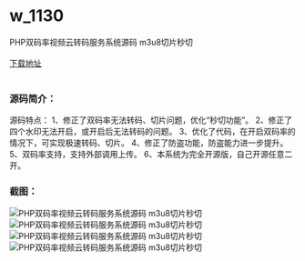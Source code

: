 # w_1130
PHP双码率视频云转码服务系统源码 m3u8切片秒切
<br/></br>
[下载地址](https://www.uuid2.com/1130.html "下载地址")
<br/></br>
<h3>源码简介：</h3>
<p>源码特点：
1、修正了双码率无法转码、切片问题，优化“秒切功能”。
2、修正了四个水印无法开启，或开启后无法转码的问题。
3、优化了代码，在开启双码率的情况下，可实现极速转码、切片。
4、修正了防盗功能，防盗能力进一步提升。
5、双码率支持，支持外部调用上传。
6、本系统为完全开源版，自己开源任意二开。<p>
<h3>截图：</h3>
<img src="https://www.uuid2.com/wp-content/uploads/img/202106/7bb5fed289.jpg" alt="PHP双码率视频云转码服务系统源码 m3u8切片秒切"><img src="https://www.uuid2.com/wp-content/uploads/img/202106/b16c080667.jpg" alt="PHP双码率视频云转码服务系统源码 m3u8切片秒切"><img src="https://www.uuid2.com/wp-content/uploads/img/202106/53c19ce827.jpg" alt="PHP双码率视频云转码服务系统源码 m3u8切片秒切"><img src="https://www.uuid2.com/wp-content/uploads/img/202106/cdb8270336.jpg" alt="PHP双码率视频云转码服务系统源码 m3u8切片秒切">
